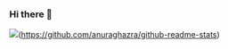 ### Hi there 👋

![](https://github-readme-stats.vercel.app/api?username=jschilpp)(https://github.com/anuraghazra/github-readme-stats)

<!--
**jschilpp/jschilpp** is a ✨ _special_ ✨ repository because its `README.md` (this file) appears on your GitHub profile.

Here are some ideas to get you started:

- 🔭 I’m currently working on ...
- 🌱 I’m currently learning ...
- 👯 I’m looking to collaborate on ...
- 🤔 I’m looking for help with ...
- 💬 Ask me about ...
- 📫 How to reach me: ...
- 😄 Pronouns: ...
- ⚡ Fun fact: ...
-->
